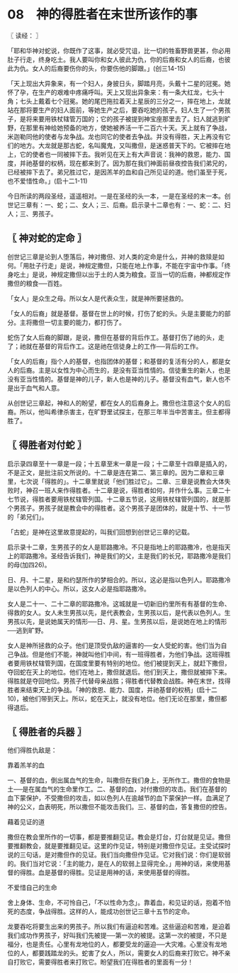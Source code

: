 # 08　神的得胜者在末世所该作的事



〖 读经： 〗

「耶和华神对蛇说，你既作了这事，就必受咒诅，比一切的牲畜野兽更甚，你必用肚子行走，终身吃土。我人要叫你和女人彼此为仇，你的后裔和女人的后裔，也彼此为仇。女人的后裔要伤你的头，你要伤他的脚跟。」(创三14-15)

「天上现出大异象来，有一个妇人，身披日头，脚踏月亮，头戴十二星的冠冕。她怀了孕，在生产的艰难中疼痛呼叫。天上又现出异象来：有一条大红龙，七头十角；七头上戴着七个冠冕。她的尾巴拖拉着天上星辰的三分之一，摔在地上，龙就站在那将要生产的妇人面前，等她生产之后，要吞吃她的孩子。妇人生了一个男孩子，是将来要用铁杖辖管万国的；它的孩子被提到神宝座那里去了。妇人就逃到旷野，在那里有神给她预备的地方，使她被养活一千二百六十天。天上就有了争战，米迦勒同他的使者与龙争战。龙也同它的使者去争战。并没有得胜，天上再没有它们的地方。大龙就是那古蛇，名叫魔鬼，又叫撒但，是迷惑普天下的。它被摔在地上，它的使者也一同被摔下去。我听见在天上有大声音说：我神的救恩，能力、国度，并祂基督的权柄，现在都来到了。因为那在我们神面前昼夜控告我们弟兄的，已经被摔下去了。弟兄胜过它，是因羔羊的血和自己所见证的道。他们虽至于死，也不爱惜性命。」(启十二1-11)

今日所读的两段圣经，遥遥相对。一是在圣经的头一本，一是在圣经的末一本。创世记三章有：一、蛇；二、女人；三、后裔。启示录十二章也有：一、蛇：二、妇人；三、男孩子。



## 〖 神对蛇的定命 〗

创世记三章是论到人堕落后，神对撒但、对人类的定命是什么，并神的救赎是如何。「用肚子行走」是说，神规定撒但，只能在地上作事，不能在宇宙中作事。「终身吃土」是说，神规定撒但以出于土的人类为粮食。亚当一切的后裔，神都规定作撒但的粮食──百姓。

「女人」是众生之母。所以女人是代表众生，就是神所要拯救的。

「女人的后裔」就是基督。基督在世上的时候，打伤了蛇的头。头是主要能力的部分。主将撒但一切主要的能力，都打伤了。

蛇伤了女人后裔的脚跟，是说，撒但在基督的背后作工。基督打伤了祂的头，走了；祂就在基督的背后作工。这是祂在信徒身上的工作──背后的工作。

「女人的后裔」指个人的基督，也指团体的基督；和基督的复活有分的人，都是女人的后裔。主是以女性为中心而生的，是没有亚当性情的。信徒重生的新人，也是没有亚当性情的。基督是神的儿子，新人也是神的儿子。基督没有血气，新人也不是出于血气和人意。

从创世记三章起，神和人的盼望，都在女人的后裔身上。撒但也注意这个女人的后裔。所以，他叫希律杀害主，在旷野里试探主，在那三年半当中苦害主。但主都得胜了。



## 〖 得胜者对付蛇 〗

启示录四章至十一章是一段；十五章至末一章是一段；十二章至十四章是插入的，不是正文，是批注前文所说的。十二章是连在第二、第三章的。因为二章和三章里，七次说「得胜的」。十二章里就说「他们胜过它」。二章、三章是说教会大体失败时，神召一班人来作得胜者。十二章是说，得胜者如何，并作什么事。三章二十七节说，得胜者要用铁杖辖管列国。十二章五节说，这用铁杖辖管列国的，就是那个男孩子。男孩子就是教会中的得胜者。这个男孩子是团体的，就是十节、十一节的「弟兄们」。

「古蛇」是神在这里故意提起的，叫我们回想到创世记三章的记载。

启示录十二章，生男孩子的女人是耶路撒冷。不只是指地上的耶路撒冷，也是指天上的耶路撒冷。圣经告诉我们，神是我们的父，主是我们的长兄，耶路撒冷是我们的母(加四26)。

日、月、十二星，是和约瑟所作的梦相合的。所以，这必是指以色列人。耶路撒冷是以色列人的中心。所以，这女人必是指耶路撒冷。

女人是二十一、二十二章的耶路撒冷。这城就是一切新旧约里所有有基督的生命、得救的女人。女人未生男孩以先，是代表教会，生男孩以后，是代表以色列人。生男孩以先，是说她属天的情形──日、月、星。生男孩以后，是说她在地上的情形──逃到旷野。

女人是神所拯救的众子。他们是顶受仇敌的逼害的──女人受蛇的害。他们当为自己争战。但是他们不能，神就叫他们中间，有一班得胜者，为他们争战。这班得胜者要用铁杖辖管列国，在国度里要有特别的地位。他们被提到天上，就赶下撒但，夺回蛇在天上的地位。他们在地上，撒但就退后。他们到天上，撒但就被摔下来。得胜就是夺回地位。男孩子代替母亲战胜；得胜者代替教会战胜。神在末世，找得胜者来结束天上的争战。「神的救恩、能力、国度，并祂基督的权柄」(启十二10)，被他们带到天上。所以，蛇在天上，就没有地位。他们无论在那里，撒但都得退后。



## 〖 得胜者的兵器 〗

他们得胜仇敌是：

靠着羔羊的血

一、基督的血，倒出属血气的生命，叫撒但在我们身上，无所作工。撒但的食物是土──是在属血气的生命里作工。二、基督的血，对付撒但的攻击。我们在基督的血下蒙保护，不受撒但的攻击，如以色列人在逾越节的血下蒙保护一样。血满足了神的公义，血表明死，所以撒但不能攻击我们。三、基督的血，答复撒但的控告。

藉着见证的道

撒但在教会里所作的一切事，都是要推翻见证。教会是灯台，灯台就是见证。撒但要推翻教会，就是要推翻见证。这里的作见证，特别是对撒但作见证。主受试探时说的三句话，是对撒但作的见证。我们当向撒但作见证。它对我们说：你们是软弱的。我们当对它说：「主的能力，是在人的软弱上显得完全。」用神的话，来使用基督的得胜。血是基督的得胜。见证是用神的话，来使用基督的得胜。

不爱惜自己的生命

舍上身体、生命，不可怜自己，「不以性命为念」。靠着血，和见证的话，抱着不怕死的态度，争战得胜。这样的人，能成功创世记三章十五节的定命。

龙要吞吃将要生出来的男孩子。所以我们有逼迫和苦难。这些逼迫和苦难，是迫着我们成功作男孩子，好叫我们先被提──第一次的被提。这第一次的被提，不只是福分，也是责任。心里有龙地位的人，都要受龙的逼迫──大灾难。心里没有龙地位的人，都要践踏龙的头。蛇害了女人，所以，需要女人的后裔来打败它。神不亲自打败它，需要得胜者来打败它。盼望我们在得胜者的里面有一分！

